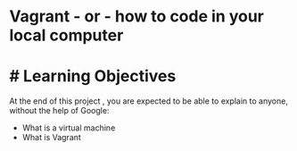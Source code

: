 # Vagrant - or - how to code in your local computer
# # Learning Objectives
At the end of this project , you are expected to be able to explain to anyone, without the help of Google:
* What is a virtual machine
* What is Vagrant
